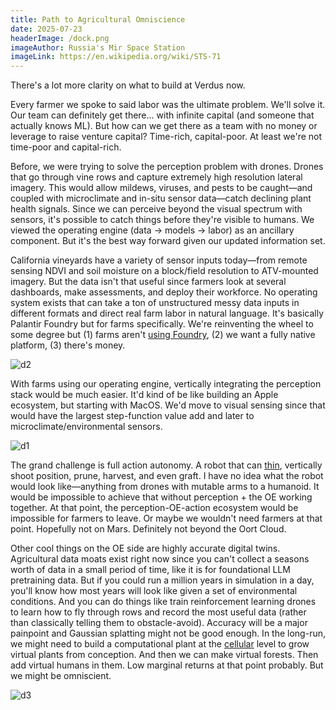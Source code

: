 ```yaml
---
title: Path to Agricultural Omniscience
date: 2025-07-23
headerImage: /dock.png
imageAuthor: Russia's Mir Space Station
imageLink: https://en.wikipedia.org/wiki/STS-71
---
```

There's a lot more clarity on what to build at Verdus now. 

Every farmer we spoke to said labor was the ultimate problem. We'll solve it. Our team can definitely get there... with infinite capital (and someone that actually knows ML). But how can we get there as a team with no money or leverage to raise venture capital? Time-rich, capital-poor. At least we're not time-poor and capital-rich. 

Before, we were trying to solve the perception problem with drones. Drones that go through vine rows and capture extremely high resolution lateral imagery. This would allow mildews, viruses, and pests to be caught—and coupled with microclimate and in-situ sensor data—catch declining plant health signals. Since we can perceive beyond the visual spectrum with sensors, it's possible to catch things before they're visible to humans. We viewed the operating engine (data -> models -> labor) as an ancillary component. But it's the best way forward given our updated information set.

California vineyards have a variety of sensor inputs today—from remote sensing NDVI and soil moisture on a block/field resolution to ATV-mounted imagery. But the data isn't that useful since farmers look at several dashboards, make assessments, and deploy their workforce. No operating system exists that can take a ton of unstructured messy data inputs in different formats and direct real farm labor in natural language. It's basically Palantir Foundry but for farms specifically. We're reinventing the wheel to some degree but (1) farms aren't [using Foundry](), (2) we want a fully native platform, (3) there's money.

![d2](/d2.png)

With farms using our operating engine, vertically integrating the perception stack would be much easier. It'd kind of be like building an Apple ecosystem, but starting with MacOS. We'd move to visual sensing since that would have the largest step-function value add and later to microclimate/environmental sensors. 

![d1](/d1.png)

The grand challenge is full action autonomy. A robot that can [thin](https://nygpadmin.cce.cornell.edu/uploads/doc_17.pdf), vertically shoot position, prune, harvest, and even graft. I have no idea what the robot would look like—anything from drones with mutable arms to a humanoid. It would be impossible to achieve that without perception + the OE working together. At that point, the perception-OE-action ecosystem would be impossible for farmers to leave. Or maybe we wouldn't need farmers at that point. Hopefully not on Mars. Definitely not beyond the Oort Cloud.

Other cool things on the OE side are highly accurate digital twins. Agricultural data moats exist right now since you can't collect a seasons worth of data in a small period of time, like it is for foundational LLM pretraining data. But if you could run a million years in simulation in a day, you'll know how most years will look like given a set of environmental conditions. And you can do things like train reinforcement learning drones to learn how to fly through rows and record the most useful data (rather than classically telling them to obstacle-avoid). Accuracy will be a major painpoint and Gaussian splatting might not be good enough. In the long-run, we might need to build a computational plant at the [cellular](https://github.com/ArcInstitute/state) level to grow virtual plants from conception. And then we can make virtual forests. Then add virtual humans in them. Low marginal returns at that point probably. But we might be omniscient.

![d3](/d3.png)